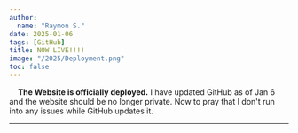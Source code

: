 ```yaml
---
author:
  name: "Raymon S."
date: 2025-01-06
tags: [GitHub]
title: NOW LIVE!!!!
image: "/2025/Deployment.png"
toc: false
---
```



&nbsp; 
&nbsp; 
**The Website is officially deployed.** I have updated GitHub as of Jan 6 and the website should be no longer private. Now to pray that I don't run into any issues while GitHub updates it.

---

